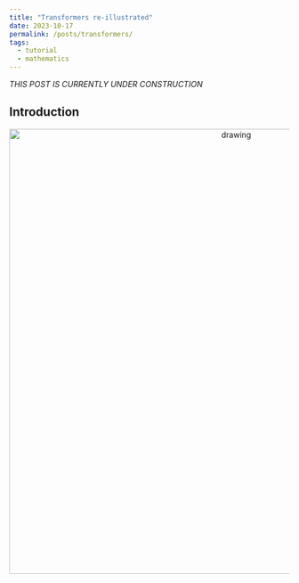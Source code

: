 ```yaml
---
title: "Transformers re-illustrated"
date: 2023-10-17
permalink: /posts/transformers/
tags:
  - tutorial
  - mathematics
---
```


_THIS POST IS CURRENTLY UNDER CONSTRUCTION_


Introduction
------------



<center><img src="https://raw.githubusercontent.com/mbernste/mbernste.github.io/master/images/transformer_create_q_k_v_vecs.png" alt="drawing" width="800"/></center>
